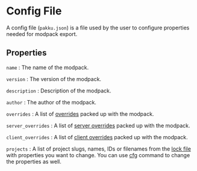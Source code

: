 # Config File

A config file (`pakku.json`) is a file used by the user to configure properties needed for
modpack export.

## Properties

`name`
: The name of the modpack.

`version`
: The version of the modpack.

`description`
: Description of the modpack.

`author`
: The author of the modpack.

`overrides`
: A list of [overrides](Pakku-Terminology.md#override) packed up with the modpack.

`server_overrides`
: A list of [server overrides](Pakku-Terminology.md#override) packed up with the modpack.

`client_overrides`
: A list of [client overrides](Pakku-Terminology.md#override) packed up with the modpack.

`projects`
: A list of project slugs, names, IDs or filenames from the [lock file](Lock-File.md)
with properties you want to change. 
You can use [cfg](pakku-cfg.md) command to change the properties as well.
